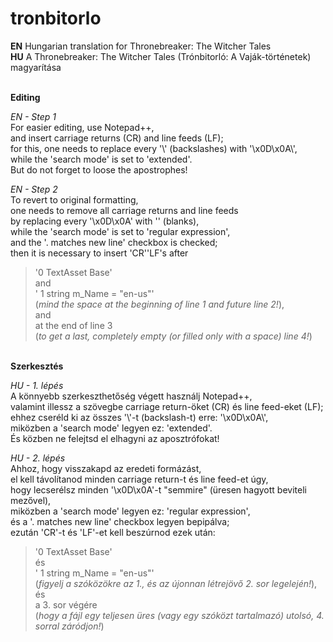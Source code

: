 # tronbitorlo
<strong>EN</strong> Hungarian translation for Thronebreaker: The Witcher Tales</br>
<strong>HU</strong> A Thronebreaker: The Witcher Tales (Trónbitorló: A Vaják-történetek) magyarítása</br></br>

<strong>Editing</strong></br>

<i>EN - Step 1</i></br>
For easier editing, use Notepad++,</br>
and insert carriage returns (CR) and line feeds (LF);</br>
for this, one needs to replace every '\\' (backslashes) with '\x0D\x0A\\',</br>
while the 'search mode' is set to 'extended'.</br>
But do not forget to loose the apostrophes!</br>

<i>EN - Step 2</i></br>
To revert to original formatting,</br>
one needs to remove all carriage returns and line feeds</br>
by replacing every '\x0D\x0A' with '' (blanks),</br>
while the 'search mode' is set to 'regular expression',</br>
and the '. matches new line' checkbox is checked;</br>
then it is necessary to insert 'CR''LF's after</br>
> '0 TextAsset Base'</br>
and</br>
> ' 1 string m_Name = "en-us"'</br>
(<i>mind the space at the beginning of line 1 and future line 2!</i>),</br>
and</br>
> at the end of line 3</br>
(<i>to get a last, completely empty (or filled only with a space) line 4!</i>)


</br><strong>Szerkesztés</strong></br>

<i>HU - 1. lépés</i></br>
A könnyebb szerkeszthetőség végett használj Notepad++,</br>
valamint illessz a szövegbe carriage return-öket (CR) és line feed-eket (LF);</br>
ehhez cseréld ki az összes '\\'-t (backslash-t) erre: '\x0D\x0A\\',</br>
miközben a 'search mode' legyen ez: 'extended'.</br>
És közben ne felejtsd el elhagyni az aposztrófokat!</br>

<i>HU - 2. lépés</i></br>
Ahhoz, hogy visszakapd az eredeti formázást,</br>
el kell távolítanod minden carriage return-t és line feed-et úgy,</br>
hogy lecserélsz minden '\x0D\x0A'-t "semmire" (üresen hagyott beviteli mezővel),</br>
miközben a 'search mode' legyen ez: 'regular expression',</br>
és a '. matches new line' checkbox legyen bepipálva;</br>
ezután 'CR'-t és 'LF'-et kell beszúrnod ezek után:</br>
> '0 TextAsset Base'</br>
és</br>
> ' 1 string m_Name = "en-us"'</br>
(<i>figyelj a szóközökre az 1., és az újonnan létrejövő 2. sor legelején!</i>),</br>
és</br>
> a 3. sor végére</br>
(<i>hogy a fájl egy teljesen üres (vagy egy szóközt tartalmazó) utolsó, 4. sorral záródjon!</i>)
